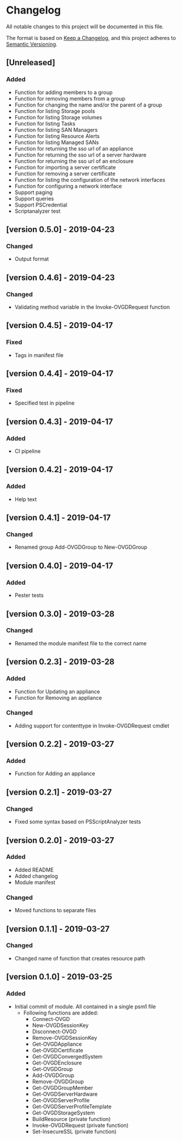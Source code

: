 # Changelog

All notable changes to this project will be documented in this file.

The format is based on [Keep a Changelog](https://keepachangelog.com/en/1.0.0/),
and this project adheres to [Semantic Versioning](https://semver.org/spec/v2.0.0.html).

## [Unreleased]

### Added

- Function for adding members to a group
- Function for removing members from a group
- Function for changing the name and/or the parent of a group
- Function for listing Storage pools
- Function for listing Storage volumes
- Function for listing Tasks
- Function for listing SAN Managers
- Function for listing Resource Alerts
- Function for listing Managed SANs
- Function for returning the sso url of an appliance
- Function for returning the sso url of a server hardware
- Function for returning the sso url of an enclosure
- Function for importing a server certificate
- Function for removing a server certificate
- Function for listing the configuration of the network interfaces
- Function for configuring a network interface
- Support paging
- Support queries
- Support PSCredential
- Scriptanalyzer test

## [version 0.5.0] - 2019-04-23

### Changed

- Output format

## [version 0.4.6] - 2019-04-23

### Changed

- Validating method variable in the Invoke-OVGDRequest function

## [version 0.4.5] - 2019-04-17

### Fixed

- Tags in manifest file

## [version 0.4.4] - 2019-04-17

### Fixed

- Specified test in pipeline

## [version 0.4.3] - 2019-04-17

### Added

- CI pipeline

## [version 0.4.2] - 2019-04-17

### Added

- Help text

## [version 0.4.1] - 2019-04-17

### Changed

- Renamed group Add-OVGDGroup to New-OVGDGroup

## [version 0.4.0] - 2019-04-17

### Added

- Pester tests

## [version 0.3.0] - 2019-03-28

### Changed

- Renamed the module manifest file to the correct name

## [version 0.2.3] - 2019-03-28

### Added

- Function for Updating an appliance
- Function for Removing an appliance

### Changed

- Adding support for contenttype in Invoke-OVGDRequest cmdlet

## [version 0.2.2] - 2019-03-27

### Added

- Function for Adding an appliance

## [version 0.2.1] - 2019-03-27

### Changed

- Fixed some syntax based on PSScriptAnalyzer tests

## [version 0.2.0] - 2019-03-27

### Added

- Added README
- Added changelog
- Module manifest

### Changed

- Moved functions to separate files

## [version 0.1.1] - 2019-03-27

### Changed

- Changed name of function that creates resource path

## [version 0.1.0] - 2019-03-25

### Added

- Initial commit of module. All contained in a single psm1 file
  - Following functions are added:
    - Connect-OVGD
    - New-OVGDSessionKey
    - Disconnect-OVGD
    - Remove-OVGDSessionKey
    - Get-OVGDAppliance
    - Get-OVGDCertificate
    - Get-OVGDConvergedSystem
    - Get-OVGDEnclosure
    - Get-OVGDGroup
    - Add-OVGDGroup
    - Remove-OVGDGroup
    - Get-OVGDGroupMember
    - Get-OVGDServerHardware
    - Get-OVGDServerProfile
    - Get-OVGDServerProfileTemplate
    - Get-OVGDStorageSystem
    - BuildResource (private function)
    - Invoke-OVGDRequest (private function)
    - Set-InsecureSSL (private function)